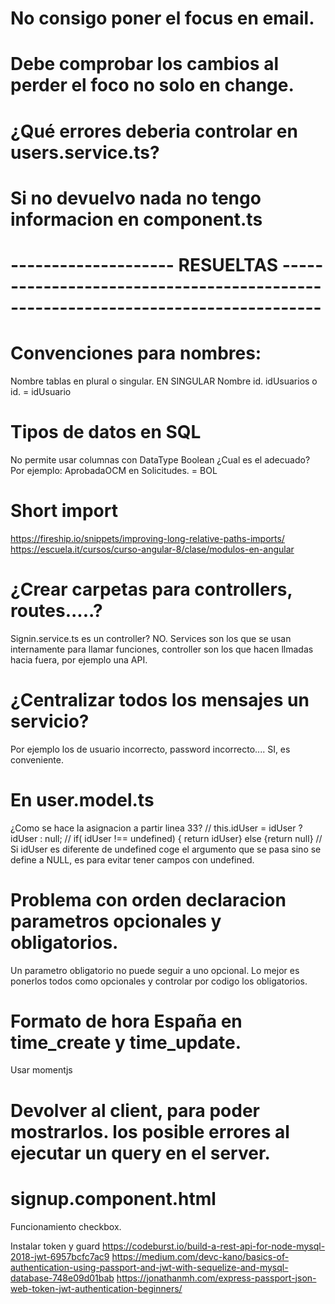 
# No consigo poner el focus en email.

# Debe comprobar los cambios al perder el foco no solo en change.


# ¿Qué errores deberia controlar en users.service.ts?

# Si no devuelvo nada no tengo informacion en component.ts







#  -------------------- RESUELTAS ---------------------------------------------------------------------------------

# Convenciones para nombres:
  Nombre tablas en plural o singular. EN SINGULAR
  Nombre id. idUsuarios o id. = idUsuario
  
# Tipos de datos en SQL
No permite usar columnas con DataType Boolean ¿Cual es el adecuado? Por ejemplo: AprobadaOCM en Solicitudes. = BOL

# Short import
https://fireship.io/snippets/improving-long-relative-paths-imports/
https://escuela.it/cursos/curso-angular-8/clase/modulos-en-angular

# ¿Crear carpetas para controllers, routes.....?
Signin.service.ts es un controller?
NO. Services son los que se usan internamente para llamar funciones, controller son los que hacen llmadas hacia fuera, por ejemplo una API.

# ¿Centralizar todos los mensajes un servicio?
Por ejemplo los de usuario incorrecto, password incorrecto....
SI, es conveniente.

# En user.model.ts
¿Como se hace la asignacion a partir linea 33?
// this.idUser = idUser ? idUser : null; // if( idUser !== undefined) { return idUser} else {return null}
// Si idUser es diferente de undefined coge el argumento que se pasa sino se define a NULL, es para evitar tener campos con undefined.


# Problema con orden declaracion parametros opcionales y obligatorios.
Un parametro obligatorio no puede seguir a uno opcional.
Lo mejor es ponerlos todos como opcionales y controlar por codigo los obligatorios.

# Formato de hora España en time_create y time_update.
Usar momentjs

# Devolver al client, para poder mostrarlos. los posible errores al ejecutar un query en el server.

# signup.component.html

Funcionamiento checkbox.

Instalar token y guard
https://codeburst.io/build-a-rest-api-for-node-mysql-2018-jwt-6957bcfc7ac9
https://medium.com/devc-kano/basics-of-authentication-using-passport-and-jwt-with-sequelize-and-mysql-database-748e09d01bab
https://jonathanmh.com/express-passport-json-web-token-jwt-authentication-beginners/
